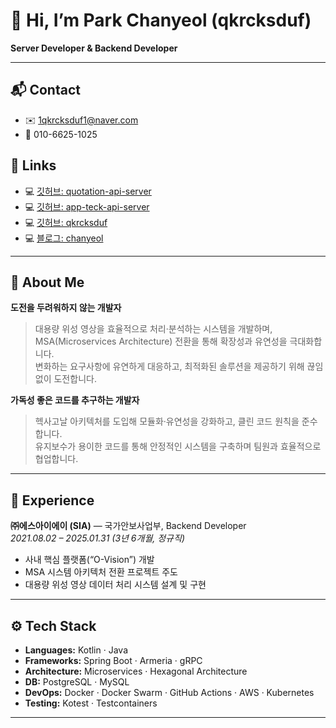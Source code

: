 # 👋 Hi, I’m Park Chanyeol (qkrcksduf)

**Server Developer & Backend Developer**

---

## 📬 Contact
- ✉️ 1qkrcksduf1@naver.com
- 📱 010-6625-1025  

## 🔗 Links
- 💻 [깃허브: quotation-api-server](https://github.com/wisoft-graduate/quotation-api-server)
- 💻 [깃허브: app-teck-api-server](https://github.com/sideproject-qa/social-api)
- 💻 [깃허브: qkrcksduf](https://github.com/qkrcksduf)
- 💻 [블로그: chanyeol](https://velog.io/@chanyeol/posts)

---

## 🚀 About Me

**도전을 두려워하지 않는 개발자**  
> 대용량 위성 영상을 효율적으로 처리·분석하는 시스템을 개발하며, MSA(Microservices Architecture) 전환을 통해 확장성과 유연성을 극대화합니다.  
> 변화하는 요구사항에 유연하게 대응하고, 최적화된 솔루션을 제공하기 위해 끊임없이 도전합니다.

**가독성 좋은 코드를 추구하는 개발자**  
> 헥사고날 아키텍처를 도입해 모듈화·유연성을 강화하고, 클린 코드 원칙을 준수합니다.  
> 유지보수가 용이한 코드를 통해 안정적인 시스템을 구축하며 팀원과 효율적으로 협업합니다.

---

## 🏢 Experience

**㈜에스아이에이 (SIA)** — 국가안보사업부, Backend Developer  
*2021.08.02 – 2025.01.31 (3년 6개월, 정규직)*  
- 사내 핵심 플랫폼(“O-Vision”) 개발  
- MSA 시스템 아키텍처 전환 프로젝트 주도  
- 대용량 위성 영상 데이터 처리 시스템 설계 및 구현  

---

## ⚙️ Tech Stack

- **Languages:** Kotlin · Java  
- **Frameworks:** Spring Boot · Armeria · gRPC  
- **Architecture:** Microservices · Hexagonal Architecture  
- **DB:** PostgreSQL · MySQL  
- **DevOps:** Docker · Docker Swarm · GitHub Actions · AWS · Kubernetes
- **Testing:** Kotest · Testcontainers  

---
